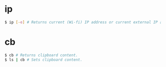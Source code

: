 # ip

```sh
$ ip [-e] # Returns current (Wi-fi) IP address or current external IP address.
```

# cb

```sh
$ cb # Returns clipboard content.
$ ls | cb # Sets clipboard content.
```
